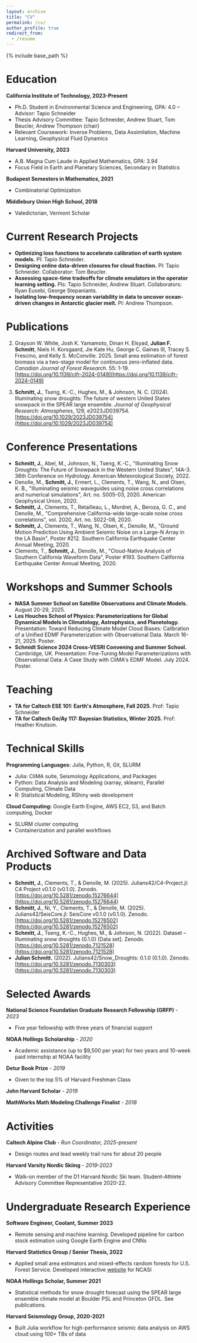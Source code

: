 ```yaml
---
layout: archive
title: "CV"
permalink: /cv/
author_profile: true
redirect_from:
  - /resume
---
```


{% include base_path %}

Education
======
**California Institute of Technology, 2023-Present**
 * Ph.D. Student in Environmental Science and Engineering, GPA: 4.0 – Advisor: Tapio Schneider
 * Thesis Advisory Committee: Tapio Schneider, Andrew Stuart, Tom Beucler, Andrew Thompson (chair)
 * Relevant Coursework: Inverse Problems, Data Assimilation, Machine Learning, Geophysical Fluid Dynamics

**Harvard University, 2023**
 * A.B. Magna Cum Laude in Applied Mathematics, GPA: 3.94
 * Focus Field in Earth and Planetary Sciences, Secondary in Statistics

**Budapest Semesters in Mathematics, 2021**
 * Combinatorial Optimization

**Middlebury Union High School, 2018**
 * Valedictorian, Vermont Scholar

Current Research Projects
======
* **Optimizing loss functions to accelerate calibration of earth system models.** PI: Tapio Schneider.
* **Designing online data-driven closures for cloud fraction.** PI: Tapio Schneider. Collaborator: Tom Beucler.
* **Assessing space-time tradeoffs for climate emulators in the operator learning setting.** PIs: Tapio Schneider, Andrew Stuart. Collaborators: Ryan Eusebi, George Stepaniants.
* **Isolating low-frequency ocean variability in data to uncover ocean-driven changes in Antarctic glacier melt.** PI: Andrew Thompson.

Publications
======
2. Grayson W. White, Josh K. Yamamoto, Dinan H. Elsyad, **Julian F. Schmitt**, Niels H. Korsgaard, Jie Kate Hu, George C. Gaines III, Tracey S. Frescino, and Kelly S. McConville. 2025. Small area estimation of forest biomass via a two-stage model for continuous zero-inflated data. *Canadian Journal of Forest Research*. 55: 1-19. [https://doi.org/10.1139/cjfr-2024-0149](https://doi.org/10.1139/cjfr-2024-0149)

1. **Schmitt, J.**, Tseng, K.-C., Hughes, M., & Johnson, N. C. (2024). Illuminating snow droughts: The future of western United States snowpack in the SPEAR large ensemble. *Journal of Geophysical Research: Atmospheres*, 129, e2023JD039754. [https://doi.org/10.1029/2023JD039754](https://doi.org/10.1029/2023JD039754)

Conference Presentations
======
* **Schmitt, J.**, Abel, M., Johnson, N., Tseng, K.-C., "Illuminating Snow Droughts: The Future of Snowpack in the Western United States", 14A-3. 36th Conference on Hydrology. American Meteorological Society, 2022.
* Denolle, M., **Schmitt, J.**, Ermert, L., Clements, T., Wang, N., and Olsen, K. B., "Illuminating seismic waveguides using noise cross correlations and numerical simulations", Art. no. S005-03, 2020. American Geophysical Union, 2020.
* **Schmitt, J.**, Clements, T., Retailleau, L., Mordret, A., Beroza, G. C., and Denolle, M., "Comprehensive California-wide large-scale noise cross correlations", vol. 2020, Art. no. S022-08, 2020.
* **Schmitt, J.**, Clements, T., Wang, N., Olsen, K., Denolle, M., "Ground Motion Prediction Using Ambient Seismic Noise on a Large-N Array in the LA Basin", Poster #212. Southern California Earthquake Center Annual Meeting, 2020.
* Clements, T., **Schmitt, J.**, Denolle, M., "Cloud-Native Analysis of Southern California Waveform Data", Poster #193. Southern California Earthquake Center Annual Meeting, 2020.

Workshops and Summer Schools
======
* **NASA Summer School on Satellite Observations and Climate Models.** August 20-29, 2025.
* **Les Houches School of Physics: Parameterizations for Global Dynamical Models in Climatology, Astrophysics, and Planetology.** Presentation: Toward Reducing Climate Model Cloud Biases: Calibration of a Unified EDMF Parameterization with Observational Data. March 16-21, 2025. Poster.
* **Schmidt Science 2024 Cross-VESRI Convening and Summer School.** Cambridge, UK. Presentation: Fine-Tuning Model Parameterizations with Observational Data: A Case Study with CliMA's EDMF Model. July 2024. Poster.

Teaching
======
* **TA for Caltech ESE 101: Earth's Atmosphere, Fall 2025.** Prof: Tapio Schneider
* **TA for Caltech Ge/Ay 117: Bayesian Statistics, Winter 2025.** Prof: Heather Knutson.

Technical Skills
======
**Programming Languages:** Julia, Python, R, Git, SLURM
 * Julia: CliMA suite, Seismology Applications, and Packages
 * Python: Data Analysis and Modeling (xarray, sklearn), Parallel Computing, Climate Data
 * R: Statistical Modeling, RShiny web development
 
**Cloud Computing:** Google Earth Engine, AWS EC2, S3, and Batch computing, Docker
 * SLURM cluster computing
 * Containerization and parallel workflows

Archived Software and Data Products
======
* **Schmitt, J.**, Clements, T., & Denolle, M. (2025). Julians42/C4-Project.jl: C4 Project v0.1.0 (v0.1.0). Zenodo. [https://doi.org/10.5281/zenodo.15276644](https://doi.org/10.5281/zenodo.15276644)
* **Schmitt, J.**, Ni, Y., Clements, T., & Denolle, M. (2025). Julians42/SeisCore.jl: SeisCore v0.1.0 (v0.1.0). Zenodo. [https://doi.org/10.5281/zenodo.15276502](https://doi.org/10.5281/zenodo.15276502)
* **Schmitt, J.**, Tseng, K.-C., Hughes, M., & Johnson, N. (2022). Dataset – Illuminating snow droughts (0.1.0) [Data set]. Zenodo. [https://doi.org/10.5281/zenodo.7121528](https://doi.org/10.5281/zenodo.7121528)
* **Julian Schmitt.** (2022). Julians42/Snow_Droughts: 0.1.0 (0.1.0). Zenodo. [https://doi.org/10.5281/zenodo.7130303](https://doi.org/10.5281/zenodo.7130303)

Selected Awards
======
**National Science Foundation Graduate Research Fellowship (GRFP)** - *2023*
  * Five year fellowship with three years of financial support

**NOAA Hollings Scholarship** - *2020*
 * Academic assistance (up to $9,500 per year) for two years and 10-week paid internship at NOAA facility

**Detur Book Prize** - *2019*
 * Given to the top 5% of Harvard Freshman Class

**John Harvard Scholar** - *2019*

**MathWorks Math Modeling Challenge Finalist** - *2018*

Activities
======
**Caltech Alpine Club** - *Run Coordinator, 2025-present*
 * Design routes and lead weekly trail runs for about 20 people

**Harvard Varsity Nordic Skiing** - *2019-2023*
 * Walk-on member of the D1 Harvard Nordic Ski team. Student-Athlete Advisory Committee Representative 2020-22.

Undergraduate Research Experience
======
**Software Engineer, Coolant, Summer 2023**
 * Remote sensing and machine learning. Developed pipeline for carbon stock estimation using Google Earth Engine and CNNs

**Harvard Statistics Group / Senior Thesis, 2022**
 * Applied small area estimators and mixed-effects random forests for U.S. Forest Service. Developed interactive [website](https://ncasi-shiny-tools.shinyapps.io/CPAT_Ver2_Demo/) for NCASI

**NOAA Hollings Scholar, Summer 2021**
 * Statistical methods for snow drought forecast using the SPEAR large ensemble climate model at Boulder PSL and Princeton GFDL. See publications.

**Harvard Seismology Group, 2020-2021**
 * Built Julia workflow for high-performance seismic data analysis on AWS cloud using 100+ TBs of data

